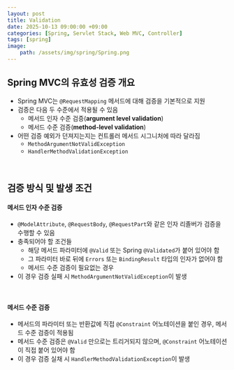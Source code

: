 ```yaml
---
layout: post
title: Validation
date: 2025-10-13 09:00:00 +09:00
categories: [Spring, Servlet Stack, Web MVC, Controller]
tags: [spring]
image:
    path: /assets/img/spring/Spring.png
---
```


## Spring MVC의 유효성 검증 개요

- Spring MVC는 `@RequestMapping` 메서드에 대해 검증을 기본적으로 지원
- 검증은 다음 두 수준에서 적용될 수 있음
  - 메서드 인자 수준 검증(**argument level validation**)
  - 메서드 수준 검증(**method-level validation**)
- 어떤 검증 예외가 던져지는지는 컨트롤러 메서드 시그니처에 따라 달라짐
  - `MethodArgumentNotValidException`
  - `HandlerMethodValidationException`

<br>

## 검증 방식 및 발생 조건

#### 메서드 인자 수준 검증

- `@ModelAttribute`, `@RequestBody`, `@RequestPart`와 같은 인자 리졸버가 검증을 수행할 수 있음
- 충족되어야 할 조건들
  - 해당 메서드 파라미터에 `@Valid` 또는 Spring `@Validated`가 붙어 있어야 함
  - 그 파라미터 바로 뒤에 `Errors` 또는 `BindingResult` 타입의 인자가 없어야 함
  - 메서드 수준 검증이 필요없는 경우
- 이 경우 검증 실패 시 `MethodArgumentNotValidException`이 발생

<br>

#### 메서드 수준 검증

- 메서드의 파라미터 또는 반환값에 직접 `@Constraint` 어노테이션을 붙인 경우, 메서드 수준 검증이 적용됨
- 메서드 수준 검증은 `@Valid` 만으로는 트리거되지 않으며, `@Constraint` 어노테이션이 직접 붙어 있어야 함
- 이 경우 검증 실채 시 `HandlerMethodValidationException`이 발생

<br>